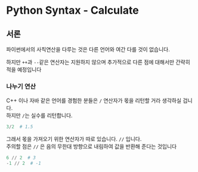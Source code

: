 # Python Syntax - Calculate

## 서론

파이썬에서의 사칙연산을 다루는 것은 다른 언어와 여간 다를 것이 없습니다.  

하지만 ``++``과 ``--``같은 연산자는 지원하지 않으며 추가적으로 다른 점에 대해서만 간략히 적을 예정입니다

### 나누기 연산

C++ 이나 자바 같은 언어를 경험한 분들은 ``/`` 연산자가 몫을 리턴할 거라 생각하실 겁니다.  
하지만 ``/``는 실수를 리턴합니다. 

```python
3/2  # 1.5
```

그래서 몫을 가져오기 위한 연산자가 따로 있습니다. ``//`` 입니다.  
주의할 점은 ``//`` 은 음의 무한대 방향으로 내림하여 값을 반환해 준다는 것입니다

```python
6 // 2  # 3
-1 // 2  # -1
```